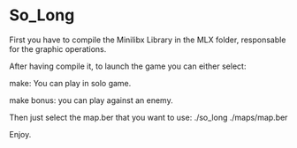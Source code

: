 # So_Long
First you have to compile the Minilibx Library in the MLX folder, responsable for the graphic operations.

After having compile it, to launch the game you can either select:

make: You can play in solo game.

make bonus: you can play against an enemy.


Then just select the map.ber that you want to use:
./so_long ./maps/map.ber

Enjoy.
